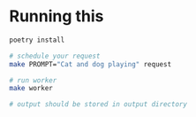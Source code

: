 # Running this

```bash
poetry install

# schedule your request
make PROMPT="Cat and dog playing" request

# run worker
make worker

# output should be stored in output directory
```
